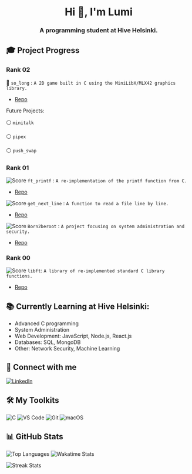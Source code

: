 <h1 align="center">Hi 👋, I'm Lumi</h1>
<h3 align="center">A programming student at Hive Helsinki.</h3>

## 🎓 Project Progress

### Rank 02
🔵 `so_long` : `A 2D game built in C using the MiniLibX/MLX42 graphics library.`
- [Repo](https://github.com/lkilpela/so_long)

Future Projects:

⚪ `minitalk`

⚪ `pipex`

⚪ `push_swap`

### Rank 01
![Score](https://img.shields.io/badge/100%2F100-green) `ft_printf` : `A re-implementation of the printf function from C.` 
- [Repo](https://github.com/lkilpela/ft_printf)

![Score](https://img.shields.io/badge/100%2F100-green) `get_next_line` : `A function to read a file line by line.`
- [Repo](https://github.com/lkilpela/get_next_line)

![Score](https://img.shields.io/badge/100%2F100-green) `Born2beroot` : `A project focusing on system administration and security.`
- [Repo](https://github.com/lkilpela/Born2beRoot)

### Rank 00
![Score](https://img.shields.io/badge/125%2F100-green) `libft`: `A library of re-implemented standard C library functions.`
- [Repo](https://github.com/lkilpela/libft)

## 📚 Currently Learning at Hive Helsinki:

- Advanced C programming
- System Administration
- Web Development: JavaScript, Node.js, React.js
- Databases: SQL, MongoDB
- Other: Network Security, Machine Learning

## 🤝 Connect with me
[![LinkedIn](https://img.shields.io/badge/LinkedIn-0077B5?style=for-the-badge&logo=linkedin&logoColor=white)](https://www.linkedin.com/in/lkilpelainen/)

## 🛠️ My Toolkits
![C](https://img.shields.io/badge/c-%2300599C.svg?style=for-the-badge&logo=c&logoColor=white)
![VS Code](https://img.shields.io/badge/VSCode-%23007ACC.svg?style=for-the-badge&logo=visual-studio-code&logoColor=white)
![Git](https://img.shields.io/badge/Git-%23F05033.svg?style=for-the-badge&logo=git&logoColor=white)
![macOS](https://img.shields.io/badge/macOS-000000?style=for-the-badge&logo=apple&logoColor=white)

## 📊 GitHub Stats

<!--![GitHub Stats](https://github-readme-stats.vercel.app/api?username=lkilpela&show_icons=true&theme=radical) -->

![Top Languages](https://github-readme-stats.vercel.app/api/top-langs/?username=lkilpela&layout=compact&theme=dark) ![Wakatime Stats](https://github-readme-stats.vercel.app/api/wakatime?username=@018d4d23-569f-4105-bff2-bee20b7ee25c)

![Streak Stats](https://github-readme-streak-stats.herokuapp.com/?user=lkilpela&theme=dark)

<!--
## 🛠️ My Skills

- Languages: C 
- Tools: Git, VS Code
- Systems: MacOS
-->
